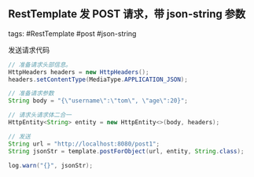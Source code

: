 ## RestTemplate 发 POST 请求，带 json-string 参数

tags: #RestTemplate #post #json-string 

发送请求代码

```java
// 准备请求头部信息。
HttpHeaders headers = new HttpHeaders();
headers.setContentType(MediaType.APPLICATION_JSON);

// 准备请求参数
String body = "{\"username\":\"tom\", \"age\":20}";

// 请求头请求体二合一
HttpEntity<String> entity = new HttpEntity<>(body, headers);

// 发送
String url = "http://localhost:8080/post1";
String jsonStr = template.postForObject(url, entity, String.class);

log.warn("{}", jsonStr);
```
